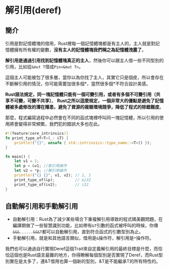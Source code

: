 # 解引用\(deref\)

## 簡介

引用是對記憶體塊的借用，Rust裡每一個記憶體塊都是有主人的，主人就是對記憶體擁有所有權的變數，**沒有主人的記憶體塊我們稱之為記憶體洩露了**。

**解引用是通過引用找到記憶體塊真正的主人**，然後你可以跟主人借一些不同型別的引用，比如從`&mut T`借成`Pin<&mut T>`。

這個主人可能被包了很多層，當你以為你找了主人，其實它只是個皮，所以會存在不斷解引用的情況，你可能需要加很多個\*，當然很多個\*不符合設計美感。

**Rust語法規定，同一塊記憶體只能有一個可變引用，或者有多個不可變引用（共享不可變，可變不共享）**。**Rust之所以這麼規定，一個非常大的優點是避免了記憶體被多處修改的潛在隱患，避免了資源的複雜環境競爭，降低了程式的除錯難度**。

那麼，程式編寫過程中必然會在不同的函式塊裡呼叫同一塊記憶體，所以引用的使用將會變得非常頻繁，我們犯的錯誤大多也在此。

```rust
#![feature(core_intrinsics)]
fn print_type_of<T>(_: &T) {
    println!("{}", unsafe { std::intrinsics::type_name::<T>() });
}

fn main() {
    let v1 = 1;
    let p = &v1; //取引用操作
    let v2 = *p; //解引用操作
    println!("{} {}", v1, v2); // 1, 1
    print_type_of(&p);         // &i32
    print_type_of(&v2);        // i32
}
```

## 自動解引用和手動解引用

* 自動解引用：Rust為了減少某些場合下重複解引用導致的程式碼美觀問題，在編譯期做了一些智慧識別功能，比如帶有`&T`引數的函式被呼叫的時候，你傳`&&&......&&&T`都可以自動解引用，直到符合函式的引數型別為止。
* 手動解引用，就是和其他語言類似，借用是`&`操作符，解引用是`*`操作符。

我們也可以通過自行實現Deref這個Trait來自定義解引用的最終目標是什麼，而恰恰這個也是Rust語言最難的地方，你得瞭解每個型別是否實現了Deref，而Rust型別實在是太多了，連&T借用也算一個新的型別，&T是不能繼承T的所有特性的。

